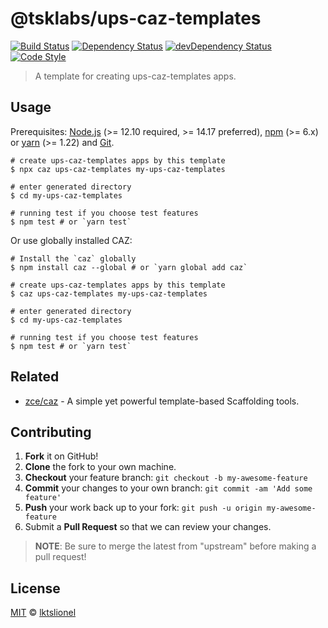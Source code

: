 # @tsklabs/ups-caz-templates

[![Build Status][travis-img]][travis-url]
[![Dependency Status][dependency-img]][dependency-url]
[![devDependency Status][devdependency-img]][devdependency-url]
[![Code Style][style-img]][style-url]

> A template for creating ups-caz-templates apps.

## Usage

Prerequisites: [Node.js](https://nodejs.org) (>= 12.10 required, >= 14.17 preferred), [npm](https://www.npmjs.com) (>= 6.x) or [yarn](https://yarnpkg.com) (>= 1.22) and [Git](https://git-scm.com).

```shell
# create ups-caz-templates apps by this template
$ npx caz ups-caz-templates my-ups-caz-templates

# enter generated directory
$ cd my-ups-caz-templates

# running test if you choose test features
$ npm test # or `yarn test`
```

Or use globally installed CAZ:

```shell
# Install the `caz` globally
$ npm install caz --global # or `yarn global add caz`

# create ups-caz-templates apps by this template
$ caz ups-caz-templates my-ups-caz-templates

# enter generated directory
$ cd my-ups-caz-templates

# running test if you choose test features
$ npm test # or `yarn test`
```

## Related

- [zce/caz](https://github.com/zce/caz) - A simple yet powerful template-based Scaffolding tools.

## Contributing

1. **Fork** it on GitHub!
2. **Clone** the fork to your own machine.
3. **Checkout** your feature branch: `git checkout -b my-awesome-feature`
4. **Commit** your changes to your own branch: `git commit -am 'Add some feature'`
5. **Push** your work back up to your fork: `git push -u origin my-awesome-feature`
6. Submit a **Pull Request** so that we can review your changes.

> **NOTE**: Be sure to merge the latest from "upstream" before making a pull request!

## License

[MIT](LICENSE) &copy; [lktslionel](https://github.com/lktslionel)



[travis-img]: https://img.shields.io/travis/com/tsklabs/ups-caz-templates
[travis-url]: https://travis-ci.com/tsklabs/ups-caz-templates
[dependency-img]: https://img.shields.io/david/tsklabs/ups-caz-templates
[dependency-url]: https://david-dm.org/tsklabs/ups-caz-templates
[devdependency-img]: https://img.shields.io/david/dev/tsklabs/ups-caz-templates
[devdependency-url]: https://david-dm.org/tsklabs/ups-caz-templates?type=dev
[style-img]: https://img.shields.io/badge/code_style-standard-brightgreen
[style-url]: https://standardjs.com
